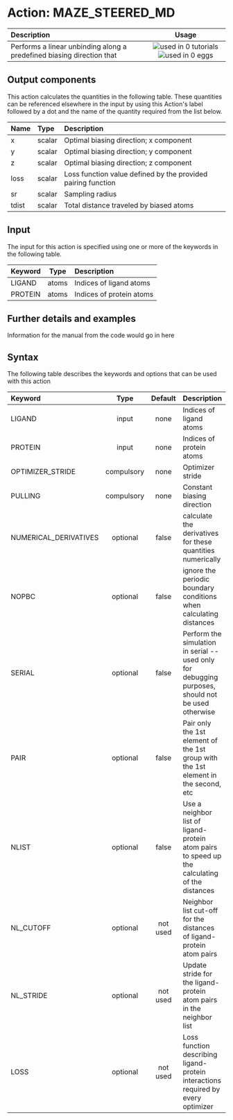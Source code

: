 # Action: MAZE_STEERED_MD

| Description    | Usage |
|:--------|:--------:|
| Performs a linear unbinding along a predefined biasing direction that | ![used in 0 tutorials](https://img.shields.io/badge/tutorials-0-red.svg)![used in 0 eggs](https://img.shields.io/badge/nest-0-red.svg) | 

## Output components

This action calculates the quantities in the following table.  These quantities can be referenced elsewhere in the input by using this Action's label followed by a dot and the name of the quantity required from the list below.

| Name | Type | Description |
|:-------|:-----|:-------|
| x | scalar | Optimal biasing direction; x component | 
| y | scalar | Optimal biasing direction; y component | 
| z | scalar | Optimal biasing direction; z component | 
| loss | scalar | Loss function value defined by the provided pairing function | 
| sr | scalar | Sampling radius | 
| tdist | scalar | Total distance traveled by biased atoms | 


## Input

The input for this action is specified using one or more of the keywords in the following table.

| Keyword |  Type | Description |
|:--------|:------:|:-----------|
| LIGAND | atoms | Indices of ligand atoms |
| PROTEIN | atoms | Indices of protein atoms |


## Further details and examples 
Information for the manual from the code would go in here 
## Syntax 
The following table describes the keywords and options that can be used with this action 

| Keyword | Type | Default | Description |
|:-------|:----:|:-------:|:-----------|
| LIGAND | input | none | Indices of ligand atoms |
| PROTEIN | input | none | Indices of protein atoms |
| OPTIMIZER_STRIDE | compulsory | none | Optimizer stride |
| PULLING | compulsory | none | Constant biasing direction |
| NUMERICAL_DERIVATIVES | optional | false |  calculate the derivatives for these quantities numerically |
| NOPBC | optional | false |  ignore the periodic boundary conditions when calculating distances |
| SERIAL | optional | false |  Perform the simulation in serial -- used only for debugging purposes, should not be used otherwise |
| PAIR | optional | false |  Pair only the 1st element of the 1st group with the 1st element in the second, etc |
| NLIST | optional | false |  Use a neighbor list of ligand-protein atom pairs to speed up the calculating of the distances |
| NL_CUTOFF | optional | not used | Neighbor list cut-off for the distances of ligand-protein atom pairs |
| NL_STRIDE | optional | not used | Update stride for the ligand-protein atom pairs in the neighbor list |
| LOSS | optional | not used | Loss function describing ligand-protein interactions required by every optimizer |
